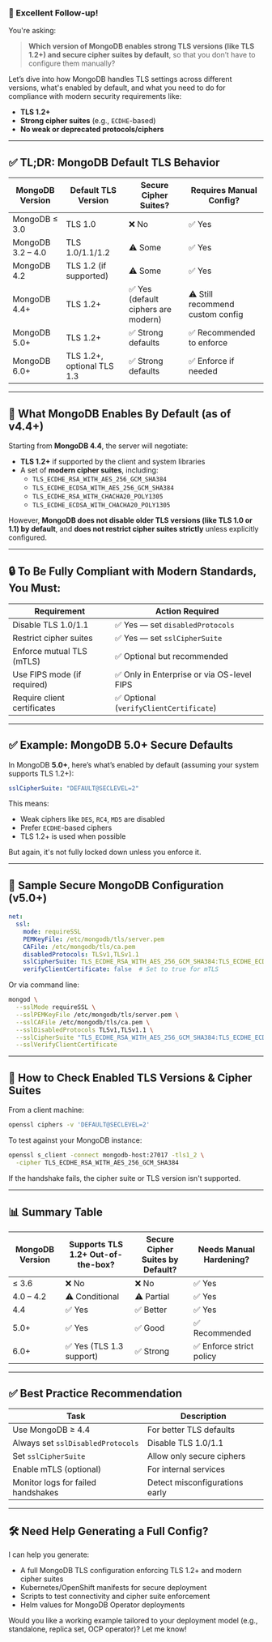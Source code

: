 ### 🔐 Excellent Follow-up!

You're asking:

> **Which version of MongoDB enables strong TLS versions (like TLS 1.2+) and secure cipher suites by default**, so that you don’t have to configure them manually?

Let’s dive into how MongoDB handles TLS settings across different versions, what's enabled by default, and what you need to do for compliance with modern security requirements like:

- **TLS 1.2+**
- **Strong cipher suites** (e.g., `ECDHE`-based)
- **No weak or deprecated protocols/ciphers**

---

## ✅ TL;DR: MongoDB Default TLS Behavior

| MongoDB Version | Default TLS Version | Secure Cipher Suites? | Requires Manual Config? |
|------------------|----------------------|------------------------|--------------------------|
| MongoDB ≤ 3.0    | TLS 1.0              | ❌ No                  | ✅ Yes                   |
| MongoDB 3.2 – 4.0| TLS 1.0/1.1/1.2      | ⚠️ Some                | ✅ Yes                   |
| MongoDB 4.2      | TLS 1.2 (if supported) | ⚠️ Some               | ✅ Yes                   |
| MongoDB 4.4+     | TLS 1.2+             | ✅ Yes (default ciphers are modern) | ⚠️ Still recommend custom config |
| MongoDB 5.0+     | TLS 1.2+             | ✅ Strong defaults     | ✅ Recommended to enforce |
| MongoDB 6.0+     | TLS 1.2+, optional TLS 1.3 | ✅ Strong defaults | ✅ Enforce if needed |

---

## 🧱 What MongoDB Enables By Default (as of v4.4+)

Starting from **MongoDB 4.4**, the server will negotiate:

- **TLS 1.2+** if supported by the client and system libraries
- A set of **modern cipher suites**, including:
  - `TLS_ECDHE_RSA_WITH_AES_256_GCM_SHA384`
  - `TLS_ECDHE_ECDSA_WITH_AES_256_GCM_SHA384`
  - `TLS_ECDHE_RSA_WITH_CHACHA20_POLY1305`
  - `TLS_ECDHE_ECDSA_WITH_CHACHA20_POLY1305`

However, **MongoDB does not disable older TLS versions (like TLS 1.0 or 1.1) by default**, and **does not restrict cipher suites strictly** unless explicitly configured.

---

## 🔒 To Be Fully Compliant with Modern Standards, You Must:

| Requirement | Action Required |
|-------------|-----------------|
| Disable TLS 1.0/1.1 | ✅ Yes — set `disabledProtocols` |
| Restrict cipher suites | ✅ Yes — set `sslCipherSuite` |
| Enforce mutual TLS (mTLS) | ✅ Optional but recommended |
| Use FIPS mode (if required) | ✅ Only in Enterprise or via OS-level FIPS |
| Require client certificates | ✅ Optional (`verifyClientCertificate`) |

---

## ✅ Example: MongoDB 5.0+ Secure Defaults

In MongoDB **5.0+**, here’s what’s enabled by default (assuming your system supports TLS 1.2+):

```yaml
sslCipherSuite: "DEFAULT@SECLEVEL=2"
```

This means:
- Weak ciphers like `DES`, `RC4`, `MD5` are disabled
- Prefer `ECDHE`-based ciphers
- TLS 1.2+ is used when possible

But again, it's not fully locked down unless you enforce it.

---

## 🔐 Sample Secure MongoDB Configuration (v5.0+)

```yaml
net:
  ssl:
    mode: requireSSL
    PEMKeyFile: /etc/mongodb/tls/server.pem
    CAFile: /etc/mongodb/tls/ca.pem
    disabledProtocols: TLSv1,TLSv1.1
    sslCipherSuite: TLS_ECDHE_RSA_WITH_AES_256_GCM_SHA384:TLS_ECDHE_ECDSA_WITH_AES_256_GCM_SHA384:TLS_CHACHA20_POLY1305_SHA256
    verifyClientCertificate: false  # Set to true for mTLS
```

Or via command line:

```bash
mongod \
  --sslMode requireSSL \
  --sslPEMKeyFile /etc/mongodb/tls/server.pem \
  --sslCAFile /etc/mongodb/tls/ca.pem \
  --sslDisabledProtocols TLSv1,TLSv1.1 \
  --sslCipherSuite "TLS_ECDHE_RSA_WITH_AES_256_GCM_SHA384:TLS_ECDHE_ECDSA_WITH_AES_256_GCM_SHA384" \
  --sslVerifyClientCertificate
```

---

## 🧪 How to Check Enabled TLS Versions & Cipher Suites

From a client machine:

```bash
openssl ciphers -v 'DEFAULT@SECLEVEL=2'
```

To test against your MongoDB instance:

```bash
openssl s_client -connect mongodb-host:27017 -tls1_2 \
  -cipher TLS_ECDHE_RSA_WITH_AES_256_GCM_SHA384
```

If the handshake fails, the cipher suite or TLS version isn't supported.

---

## 📊 Summary Table

| MongoDB Version | Supports TLS 1.2+ Out-of-the-box? | Secure Cipher Suites by Default? | Needs Manual Hardening? |
|------------------|-----------------------------------|----------------------------------|--------------------------|
| ≤ 3.6            | ❌ No                             | ❌ No                            | ✅ Yes                   |
| 4.0 – 4.2        | ⚠️ Conditional                    | ⚠️ Partial                        | ✅ Yes                   |
| 4.4              | ✅ Yes                            | ✅ Better                         | ✅ Yes                   |
| 5.0+             | ✅ Yes                            | ✅ Good                           | ✅ Recommended           |
| 6.0+             | ✅ Yes (TLS 1.3 support)          | ✅ Strong                          | ✅ Enforce strict policy |

---

## ✅ Best Practice Recommendation

| Task | Description |
|------|-------------|
| Use MongoDB ≥ 4.4 | For better TLS defaults |
| Always set `sslDisabledProtocols` | Disable TLS 1.0/1.1 |
| Set `sslCipherSuite` | Allow only secure ciphers |
| Enable mTLS (optional) | For internal services |
| Monitor logs for failed handshakes | Detect misconfigurations early |

---

## 🛠 Need Help Generating a Full Config?

I can help you generate:

- A full MongoDB TLS configuration enforcing TLS 1.2+ and modern cipher suites
- Kubernetes/OpenShift manifests for secure deployment
- Scripts to test connectivity and cipher suite enforcement
- Helm values for MongoDB Operator deployments

Would you like a working example tailored to your deployment model (e.g., standalone, replica set, OCP operator)? Let me know!
